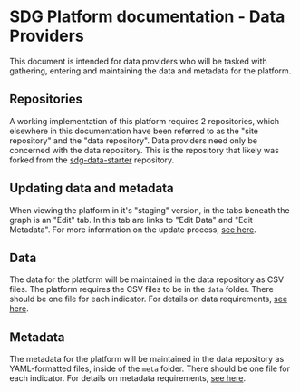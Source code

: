 # SDG Platform documentation - Data Providers

This document is intended for data providers who will be tasked with gathering, entering and maintaining the data and metadata for the platform.

## Repositories

A working implementation of this platform requires 2 repositories, which elsewhere in this documentation have been referred to as the "site repository" and the "data repository". Data providers need only be concerned with the data repository. This is the repository that likely was forked from the [sdg-data-starter](https://github.com/open-sdg/data-starter) repository.

## Updating data and metadata

When viewing the platform in it's "staging" version, in the tabs beneath the graph is an "Edit" tab. In this tab are links to "Edit Data" and "Edit Metadata". For more information on the update process, [see here](making-updates.md).

## Data

The data for the platform will be maintained in the data repository as CSV files. The platform requires the CSV files to be in the `data` folder. There should be one file for each indicator. For details on data requirements, [see here](data-format.md).

## Metadata

The metadata for the platform will be maintained in the data repository as YAML-formatted files, inside of the `meta` folder. There should be one file for each indicator. For details on metadata requirements, [see here](metadata-format.md).
